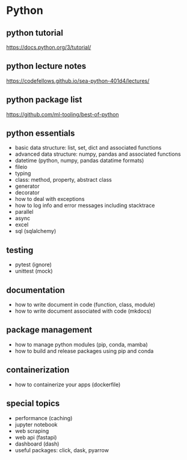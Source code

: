 # Python

## python tutorial
https://docs.python.org/3/tutorial/

## python lecture notes
https://codefellows.github.io/sea-python-401d4/lectures/

## python package list
https://github.com/ml-tooling/best-of-python

## python essentials
- basic data structure: list, set, dict and associated functions
- advanced data structure: numpy, pandas and associated functions
- datetime (python, numpy, pandas datatime formats)
- fileio
- typing
- class: method, property, abstract class
- generator
- decorator
- how to deal with exceptions
- how to log info and error messages including stacktrace
- parallel
- async
- excel
- sql (sqlalchemy)

## testing
- pytest (ignore)
- unittest (mock)

## documentation
- how to write document in code (function, class, module)
- how to write document associated with code (mkdocs)

## package management
- how to manage python modules (pip, conda, mamba)
- how to build and release packages using pip and conda

## containerization
- how to containerize your apps (dockerfile)

## special topics
- performance (caching)
- jupyter notebook 
- web scraping
- web api (fastapi)
- dashboard (dash)
- useful packages: click, dask, pyarrow
